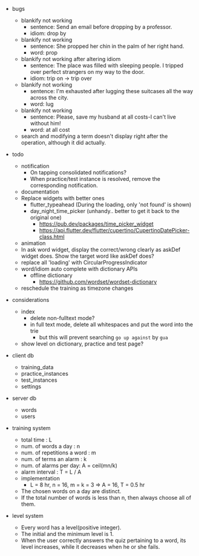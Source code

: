 - bugs
  - blankify not working
    - sentence: Send an email before dropping by a professor.
    - idiom: drop by
  - blankify not working
    - sentence: She propped her chin in the palm of her right hand.
    - word: prop
  - blankify not working after altering idiom
    - sentence: The place was filled with sleeping people. I tripped over perfect strangers on my way to the door.
    - idiom: trip on -> trip over
  - blankify not working
    - sentence: I'm exhausted after lugging these suitcases all the way across the city.
    - word: lug
  - blankify not working
    - sentence: Please, save my husband at all costs-I can't live without him!
    - word: at all cost
  - search and modifying a term doesn't display right after the operation, although it did actually.
  
- todo
  - notification
    - On tapping consolidated notifications?
    - When practice/test instance is resolved, remove the corresponding notification.
  - documentation
  - Replace widgets with better ones
    - flutter_typeahead (During the loading, only 'not found' is shown)
    - day_night_time_picker (unhandy.. better to get it back to the original one)
      - https://pub.dev/packages/time_picker_widget
      - https://api.flutter.dev/flutter/cupertino/CupertinoDatePicker-class.html
  - animation
  - In ask word widget, display the correct/wrong clearly as askDef widget does. Show the target word like askDef does?
  - replace all 'loading' with CircularProgressIndicator
  - word/idiom auto complete with dictionary APIs
    - offline dictionary
      - https://github.com/wordset/wordset-dictionary
  - reschedule the training as timezone changes
  
- considerations
  - index
    - delete non-fulltext mode?
    - in full text mode, delete all whitespaces and put the word into the trie
      - but this will prevent searching `go up against` by `gua`
  - show level on dictionary, practice and test page?
  
- client db
  - training_data
  - practice_instances
  - test_instances
  - settings
  
- server db
  - words
  - users
  
- training system

  - total time : L
  - num. of words a day : n
  - num. of repetitions a word : m
  - num. of terms an alarm : k
  - num. of alarms per day: A = ceil(mn/k)
  - alarm interval : T = L / A
  - implementation
    - L = 8 hr, n = 16, m = k = 3 => A = 16, T = 0.5 hr
  - The chosen words on a day are distinct.
  - If the total number of words is less than n, then always choose all of them.
  
- level system
  - Every word has a level(positive integer).
  - The initial and the minimum level is 1.
  - When the user correctly answers the quiz pertaining to a word, its level increases, while it decreases when he or she fails.
